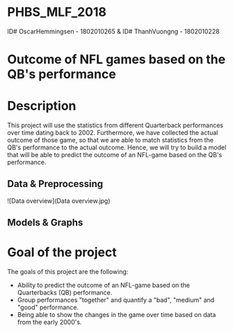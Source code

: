 # PHBS_MLF_2018

ID# OscarHemmingsen - 1802010265 & ID# ThanhVuongng - 1802010228

# Outcome of NFL games based on the QB's performance

# Description

This project will use the statistics from different Quarterback performances over time dating back to 2002. Furthermore, we have collected the actual outcome of those game, so that we are able to match statistics from the QB's performance to the actual outcome. Hence, we will try to build a model that will be able to predict the outcome of an NFL-game based on the QB's performance.

## Data & Preprocessing

![Data overview](Data overview.jpg)




## Models & Graphs


# Goal of the project

The goals of this project are the following:
- Ability to predict the outcome of an NFL-game based on the Quarterbacks (QB) performance.
- Group performances "together" and quantify a "bad", "medium" and "good" performance.
- Being able to show the changes in the game over time based on data from the early 2000's.



